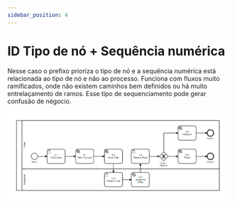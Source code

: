 ```yaml
---
sidebar_position: 4
---
```


# ID Tipo de nó + Sequência numérica

Nesse caso o prefixo prioriza o tipo de nó e a sequência numérica está relacionada ao tipo de nó e não ao processo.
Funciona com fluxos muito ramificados, onde não existem caminhos bem definidos ou há muito entrelaçamento de ramos.
Esse tipo de sequenciamento pode gerar confusão de négocio.  

![pizza-2-no](../../../static/img/ex_idno_seqnum.png)